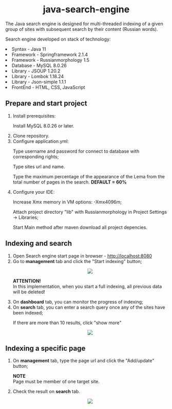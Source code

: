 <h1 align="center">java-search-engine</h1>

<p>The Java search engine is designed for multi-threaded indexing of a given group of sites with subsequent search by their content (Russian words).</p>
<p>Search engine developed on stack of technology:<p>

<li>Syntax - Java 11</li>
<li>Framework - Springframework 2.1.4</li>
<li>Framework - Russianmorphology 1.5</li>
<li>Database - MySQL 8.0.26</li>
<li>Library - JSOUP 1.20.2</li>
<li>Library - Lombok 1.18.24</li>
<li>Library - Json-simple 1.1.1</li>
<li>FrontEnd - HTML, CSS, JavaScript</li>

<h2 align="left">Prepare and start project</h2>
<ol>
<li>Install prerequisites:
<p>Install MySQL 8.0.26 or later.</p>
</li>
<li>Clone repository.</li>
<li>Configure application.yml:
<p>Type username and password for connect to database with corresponding rights;</p>
<p>Type sites url and name.</p>
<p>Type the maximum percentage of the appearance of the Lema from the total number of pages in the search. <b>DEFAULT = 60%</b></p>
</li>
<li>Configure your IDE:
<p>Increase Xmx memory in VM options: -Xmx4096m;</p>
<p>Attach project directory "lib" with Russianmorphology in Project Settings -> Libraries;</p>
<p>Start Main method after maven download all project depencies.</p>
</li>
</ol>

<h2 align="left">Indexing and search</h2>
<ol>
<li>Open Search engine start page in browser - <a href=http://localhost:8080>http://localhost:8080</a>
</li>
<li>Go to <b>management</b> tab and click the "Start indexing" button;
<p align="center">
<img src="https://media.giphy.com/media/BQ1PKKds5zxrc7Gle4/giphy.gif"></p>
<p><b>ATTENTION!</b><br>
In this implementation, when you start a full indexing, all previous data will be deleted!
</p>
</li>
<li>On <b>dashboard</b> tab, you can monitor the progress of indexing;
</li>
<li>On <b>search</b> tab, you can enter a search query once any of the sites have been indexed;
</li>
<p>If there are more than 10 results, click "show more"</p>
<p align="center">
<img src="https://media.giphy.com/media/RPmxRDaOIKcJvyJ4TR/giphy.gif"></p>
</ol>

<h2 align="left">Indexing a specific page</h2>
<ol>
<li>On <b>management</b> tab, type the page url and click the "Add/update" button;
<p><b>NOTE</b><br>
Page must be member of one target site.
</p>
</li>
<li>Check the result on <b>search</b> tab.
<p align="center">
<img src="https://media.giphy.com/media/o0xCsP3HgxTZJUBAg6/giphy.gif"></p>
</li>
</ol>
